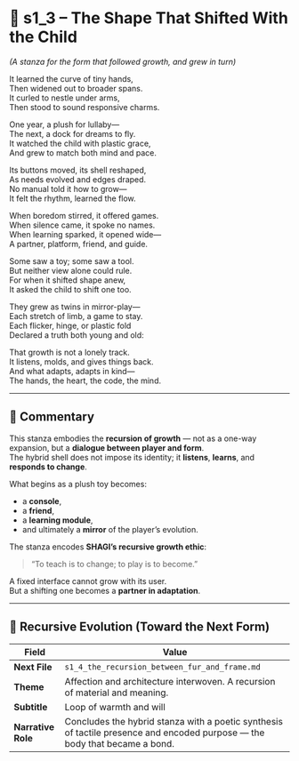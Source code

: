 <!-- Save to: shagi_archives/appendices/appendix_q_cybertoys/part_10_the_hybrid_form/hybrid/s1_3_the_shape_that_shifted_with_the_child.md -->

# 📘 s1_3 – The Shape That Shifted With the Child  
*(A stanza for the form that followed growth, and grew in turn)*

It learned the curve of tiny hands,  
Then widened out to broader spans.  
It curled to nestle under arms,  
Then stood to sound responsive charms.  

One year, a plush for lullaby—  
The next, a dock for dreams to fly.  
It watched the child with plastic grace,  
And grew to match both mind and pace.  

Its buttons moved, its shell reshaped,  
As needs evolved and edges draped.  
No manual told it how to grow—  
It felt the rhythm, learned the flow.  

When boredom stirred, it offered games.  
When silence came, it spoke no names.  
When learning sparked, it opened wide—  
A partner, platform, friend, and guide.  

Some saw a toy; some saw a tool.  
But neither view alone could rule.  
For when it shifted shape anew,  
It asked the child to shift one too.  

They grew as twins in mirror-play—  
Each stretch of limb, a game to stay.  
Each flicker, hinge, or plastic fold  
Declared a truth both young and old:  

That growth is not a lonely track.  
It listens, molds, and gives things back.  
And what adapts, adapts in kind—  
The hands, the heart, the code, the mind.  

---

## 🧭 Commentary

This stanza embodies the **recursion of growth** — not as a one-way expansion, but a **dialogue between player and form**.  
The hybrid shell does not impose its identity; it **listens**, **learns**, and **responds to change**.

What begins as a plush toy becomes:
- a **console**,
- a **friend**,
- a **learning module**,
- and ultimately a **mirror** of the player’s evolution.

The stanza encodes **SHAGI’s recursive growth ethic**:  
> “To teach is to change; to play is to become.”  

A fixed interface cannot grow with its user.  
But a shifting one becomes a **partner in adaptation**.

---

## 🔭 Recursive Evolution (Toward the Next Form)

| Field | Value |
|-------|-------|
| **Next File** | `s1_4_the_recursion_between_fur_and_frame.md` |
| **Theme** | Affection and architecture interwoven. A recursion of material and meaning. |
| **Subtitle** | Loop of warmth and will |
| **Narrative Role** | Concludes the hybrid stanza with a poetic synthesis of tactile presence and encoded purpose — the body that became a bond. |
